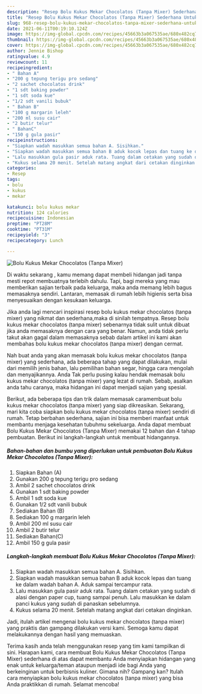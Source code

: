 ```yaml
---
description: "Resep Bolu Kukus Mekar Chocolatos (Tanpa Mixer) Sederhana Untuk Jualan"
title: "Resep Bolu Kukus Mekar Chocolatos (Tanpa Mixer) Sederhana Untuk Jualan"
slug: 968-resep-bolu-kukus-mekar-chocolatos-tanpa-mixer-sederhana-untuk-jualan
date: 2021-06-11T00:19:10.124Z
image: https://img-global.cpcdn.com/recipes/45663b3a067535ae/680x482cq70/bolu-kukus-mekar-chocolatos-tanpa-mixer-foto-resep-utama.jpg
thumbnail: https://img-global.cpcdn.com/recipes/45663b3a067535ae/680x482cq70/bolu-kukus-mekar-chocolatos-tanpa-mixer-foto-resep-utama.jpg
cover: https://img-global.cpcdn.com/recipes/45663b3a067535ae/680x482cq70/bolu-kukus-mekar-chocolatos-tanpa-mixer-foto-resep-utama.jpg
author: Jennie Bishop
ratingvalue: 4.9
reviewcount: 11
recipeingredient:
- " Bahan A"
- "200 g tepung terigu pro sedang"
- "2 sachet chocolatos drink"
- "1 sdt baking powder"
- "1 sdt soda kue"
- "1/2 sdt vanili bubuk"
- " Bahan B"
- "100 g margarin leleh"
- "200 ml susu cair"
- "2 butir telur"
- " BahanC"
- "150 g gula pasir"
recipeinstructions:
- "Siapkan wadah masukkan semua bahan A. Sisihkan."
- "Siapkan wadah masukkan semua bahan B aduk kocok lepas dan tuang ke dalam wadah bahan A. Aduk sampai tercampur rata."
- "Lalu masukkan gula pasir aduk rata. Tuang dalam cetakan yang sudah di alasi dengan paper cup, tuang sampai penuh. Lalu masukkan ke dalam panci kukus yang sudah di panaskan sebelumnya."
- "Kukus selama 20 menit. Setelah matang angkat dari cetakan dinginkan."
categories:
- Resep
tags:
- bolu
- kukus
- mekar

katakunci: bolu kukus mekar 
nutrition: 124 calories
recipecuisine: Indonesian
preptime: "PT28M"
cooktime: "PT31M"
recipeyield: "3"
recipecategory: Lunch

---
```



![Bolu Kukus Mekar Chocolatos (Tanpa Mixer)](https://img-global.cpcdn.com/recipes/45663b3a067535ae/680x482cq70/bolu-kukus-mekar-chocolatos-tanpa-mixer-foto-resep-utama.jpg)

Di waktu  sekarang , kamu memang dapat membeli hidangan jadi tanpa mesti repot membuatnya terlebih dahulu. Tapi, bagi mereka yang mau memberikan sajian terbaik pada keluarga, maka anda memang lebih bagus memasaknya sendiri. Lantaran, memasak di rumah lebih higienis serta bisa menyesuaikan dengan kesukaan keluarga.

Jika anda lagi mencari inspirasi resep bolu kukus mekar chocolatos (tanpa mixer) yang nikmat dan sederhana,maka di sinilah tempatnya. Resep bolu kukus mekar chocolatos (tanpa mixer)  sebenarnya tidak sulit untuk dibuat jika anda memasaknya dengan cara yang benar. Namun, anda tidak perlu takut akan gagal dalam memasaknya 
sebab dalam artikel ini kami akan membahas bolu kukus mekar chocolatos (tanpa mixer) dengan cermat.  



Nah buat anda yang akan memasak bolu kukus mekar chocolatos (tanpa mixer) yang sederhana, ada beberapa tahap yang dapat dilakukan, mulai dari memilih jenis bahan, lalu pemilihan bahan segar, hingga cara mengolah dan menyajikannya. Anda Tak perlu pusing kalau hendak memasak bolu kukus mekar chocolatos (tanpa mixer) yang lezat di rumah. Sebab, asalkan anda  tahu caranya, maka hidangan ini dapat menjadi sajian yang spesial.

Berikut, ada beberapa tips dan trik dalam memasak caramembuat bolu kukus mekar chocolatos (tanpa mixer) yang siap dikreasikan. Sekarang, mari kita coba siapkan bolu kukus mekar chocolatos (tanpa mixer) sendiri di rumah. Tetap berbahan sederhana, sajian ini bisa memberi manfaat untuk membantu menjaga kesehatan tubuhmu sekeluarga. Anda dapat membuat Bolu Kukus Mekar Chocolatos (Tanpa Mixer) memakai 12 bahan dan 4 tahap pembuatan. Berikut ini langkah-langkah untuk membuat hidangannya.

<!--inarticleads1-->

##### Bahan-bahan dan bumbu yang diperlukan untuk pembuatan Bolu Kukus Mekar Chocolatos (Tanpa Mixer):

1. Siapkan  Bahan (A)
1. Gunakan 200 g tepung terigu pro sedang
1. Ambil 2 sachet chocolatos drink
1. Gunakan 1 sdt baking powder
1. Ambil 1 sdt soda kue
1. Gunakan 1/2 sdt vanili bubuk
1. Sediakan  Bahan (B)
1. Sediakan 100 g margarin leleh
1. Ambil 200 ml susu cair
1. Ambil 2 butir telur
1. Sediakan  Bahan(C)
1. Ambil 150 g gula pasir




<!--inarticleads2-->

##### Langkah-langkah membuat Bolu Kukus Mekar Chocolatos (Tanpa Mixer):

1. Siapkan wadah masukkan semua bahan A. Sisihkan.
1. Siapkan wadah masukkan semua bahan B aduk kocok lepas dan tuang ke dalam wadah bahan A. Aduk sampai tercampur rata.
1. Lalu masukkan gula pasir aduk rata. Tuang dalam cetakan yang sudah di alasi dengan paper cup, tuang sampai penuh. Lalu masukkan ke dalam panci kukus yang sudah di panaskan sebelumnya.
1. Kukus selama 20 menit. Setelah matang angkat dari cetakan dinginkan.




Jadi, itulah artikel mengenai  bolu kukus mekar chocolatos (tanpa mixer)  yang praktis dan gampang dilakukan versi kami. Semoga kamu dapat melakukannya dengan hasil yang memuaskan. 

Terima kasih anda telah menggunakan resep yang tim kami tampilkan di sini. Harapan kami, cara membuat  Bolu Kukus Mekar Chocolatos (Tanpa Mixer) sederhana di atas dapat membantu Anda menyiapkan hidangan yang enak untuk keluarga/teman ataupun menjadi ide bagi Anda yang berkeinginan untuk berbisnis kuliner. Gimana nih? Gampang kan? Itulah cara menyiapkan bolu kukus mekar chocolatos (tanpa mixer) yang bisa Anda praktikkan di rumah. Selamat mencoba!

